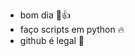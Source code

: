 - bom dia 🤠👍
- faço scripts em python 🔥
- github é legal 🤣
<!---
naok99/naok99 is a ✨ special ✨ repository because its `README.md` (this file) appears on your GitHub profile.
You can click the Preview link to take a look at your changes.
--->
